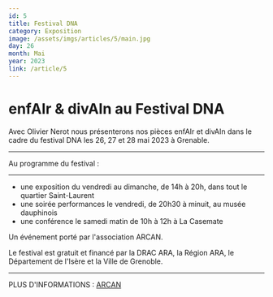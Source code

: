 ```yaml
---
id: 5
title: Festival DNA
category: Exposition
image: /assets/imgs/articles/5/main.jpg
day: 26
month: Mai
year: 2023
link: /article/5
---
```

# enfAIr & divAIn au Festival DNA

Avec Olivier Nerot nous présenterons nos pièces enfAIr et divAIn dans le cadre du festival DNA les 26, 27 et 28 mai 2023 à Grenable.

---

Au programme du festival :

---

- une exposition du vendredi au dimanche, de 14h à 20h, dans tout le quartier Saint-Laurent
- une soirée performances le vendredi, de 20h30 à minuit, au musée dauphinois
- une conférence le samedi matin de 10h à 12h à La Casemate


Un événement porté par l'association ARCAN.

Le festival est gratuit et financé par la DRAC ARA, la Région ARA, le Département de l'Isère et la Ville de Grenoble.

---

PLUS D'INFORMATIONS : [ARCAN](https://arcan.io/evenements/dna2023/)